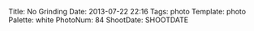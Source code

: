 Title: No Grinding
Date: 2013-07-22 22:16
Tags: photo
Template: photo
Palette: white
PhotoNum: 84
ShootDate: SHOOTDATE
